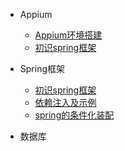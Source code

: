 - Appium
	- [Appium环境搭建](Appium/Appium.md)
	- [初识spring框架](spring/【10分钟学Spring】：（一）初识Spring框架.md)
	

- Spring框架

  - [初识spring框架](spring/【10分钟学Spring】：（一）初识Spring框架.md)
  - [依赖注入及示例](spring/【10分钟学Spring】：（二）一文搞懂spring依赖注入（DI）.md)
  - [spring的条件化装配](spring/【10分钟学Spring】：（三）你了解spring的高级装配吗_条件化装配bean.md)

- 数据库


